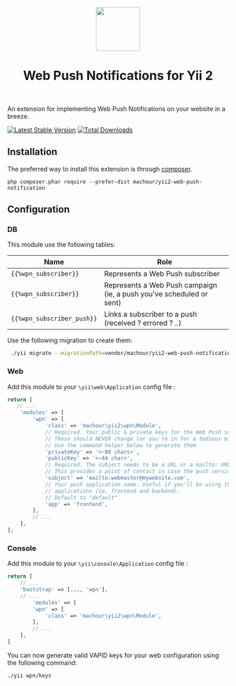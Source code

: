 <p align="center">
    <a href="https://github.com/yiisoft" target="_blank">
        <img src="https://avatars0.githubusercontent.com/u/993323" height="100px">
    </a>
    <h1 align="center">Web Push Notifications for Yii 2</h1>
    <br>
</p>

An extension for implementing Web Push Notifications on your website in a breeze.

[![Latest Stable Version](https://poser.pugx.org/machour/yii2-web-push-notifications/v/stable.png)](https://packagist.org/packages/machour/yii2-web-push-notifications)
[![Total Downloads](https://poser.pugx.org/machour/yii2-web-push-notifications/downloads.png)](https://packagist.org/packages/machour/yii2-web-push-notifications)


Installation
------------

The preferred way to install this extension is through [composer](http://getcomposer.org/download/).

```
php composer.phar require --prefer-dist machour/yii2-web-push-notification
```

Configuration
-------------

### DB


This module use the following tables:

| Name                       | Role                                                                 |
|----------------------------|----------------------------------------------------------------------|
| `{{%wpn_subscriber}}`      | Represents a Web Push subscriber                                     |
| `{{%wpn_subscriber}}`      | Represents a Web Push campaign (ie, a push you've scheduled or sent) |
| `{{%wpn_subscriber_push}}` | Links a subscriber to a push (received ? errored ? ..)               |

Use the following migration to create them:
```bash
 ./yii migrate --migrationPath=vendor/machour/yii2-web-push-notifications/src/migrations/
```

### Web

Add this module to your `\yii\web\Application` config file :

```php
return [
   // ...
    'modules' => [
        'wpn' => [
            'class' => 'machour\yii2\wpn\Module',
            // Required. Your public & private keys for the Web Push subscriptions.
            // These should NEVER change (or you're in for a tedious migration & migraine)
            // Use the command helper below to generate them
            'privateKey' => '<~88 chars>',
            'publicKey' => '<~44 char>',
            // Required. The subject needs to be a URL or a mailto: URL.
            // This provides a point of contact in case the push service needs to contact you
            'subject' => 'mailto:webmaster@mywebsite.com',
            // Your push application name. Useful if you'll be using this shared module on different
            // applications (ie, frontend and backend).
            // Default to "default"
            'app' => 'frontend',
        ],
        // ...
    ],
];
```

### Console

Add this module to your `\yii\console\Application` config file :

```php
return [
    // ...
    'bootstrap' => [..., 'wpn'],
    // ...
        'modules' => [
        'wpn' => [
            'class' => 'machour\yii2\wpn\Module',
        ],
        // ...
    ],
]
```

You can now generate valid VAPID keys for your web configuration using the following command:

```
./yii wpn/keys
```
